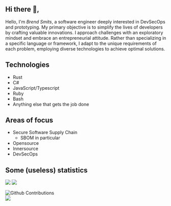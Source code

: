 ## Hi there 👋,

Hello, I'm *Brend Smits*, a software engineer deeply interested in DevSecOps and prototyping. My primary objective is to simplify the lives of developers by crafting valuable innovations. I approach challenges with an exploratory mindset and embrace an entrepreneurial attitude. Rather than specializing in a specific language or framework, I adapt to the unique requirements of each problem, employing diverse technologies to achieve optimal solutions.

## Technologies

- Rust
- C#
- JavaScript/Typescript
- Ruby
- Bash
- Anything else that gets the job done

## Areas of focus

- Secure Software Supply Chain
  - SBOM in particular
- Opensource
- Innersource
- DevSecOps

## Some (useless) statistics
  
<p>
  <img src="https://github-readme-stats.vercel.app/api?username=Brend-Smits&show_icons=true&include_all_commits=true&count_private=true">  
  <img src="https://github-readme-stats.vercel.app/api/top-langs/?username=Brend-Smits&layout=compact">  
</p>
  
![Github Contributions](https://github-readme-streak-stats.herokuapp.com/?user=Brend-Smits&hide_border=true)  
![](http://estruyf-github.azurewebsites.net/api/VisitorHit?user=Brend-Smits&repo=Brend-Smits)  
